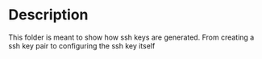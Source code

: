 # Description

This folder is meant to show how ssh keys are generated.
From creating a ssh key pair to configuring the ssh key itself
